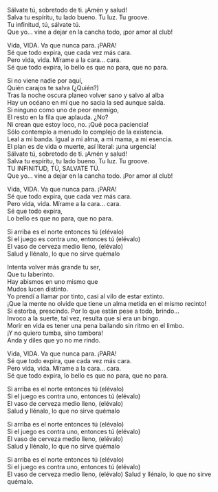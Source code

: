 Sálvate tú, sobretodo de ti. ¡Amén y salud!  
Salva tu espíritu, tu lado bueno. Tu luz. Tu groove.  
Tu infinitud, tú, sálvate tú.  
Que yo... vine a dejar en la cancha todo, ¡por amor al club!

Vida, VIDA. Va que nunca para. ¡PARA!  
Sé que todo expira, que cada vez más cara.  
Pero vida, vida. Mírame a la cara... cara.  
Sé que todo expira, lo bello es que no para, que no para.

Si no viene nadie por aquí,  
Quién carajos te salva (¿Quién?)  
Tras la noche oscura planeo volver sano y salvo al alba  
Hay un océano en mí que no sacia la sed aunque salda.  
Si ninguno como uno de peor enemigo,  
El resto en la fila que aplauda. ¿No?  
Ni crean que estoy loco, no. ¡Qué poca paciencia!  
Sólo contemplo a menudo lo complejo de la existencia.  
Leal a mi banda. Igual a mi alma, a mi mama, a mi esencia.  
El plan es de vida o muerte, así literal: ¡una urgencia!  
Sálvate tú, sobretodo de ti. ¡Amén y salud!  
Salva tu espíritu, tu lado bueno. Tu luz. Tu groove.  
TU INFINITUD, TÚ, SALVATE TÚ.  
Que yo... vine a dejar en la cancha todo. ¡Por amor al club!

Vida, VIDA. Va que nunca para. ¡PARA!  
Sé que todo expira, que cada vez más cara.  
Pero vida, vida. Mírame a la cara... cara.  
Sé que todo expira,  
Lo bello es que no para, que no para.

Si arriba es el norte entonces tú (elévalo)  
Si el juego es contra uno, entonces tú (elévalo)  
El vaso de cerveza medio lleno, (elévalo)  
Salud y llénalo, lo que no sirve quémalo

Intenta volver más grande tu ser,  
Que tu laberinto.  
Hay abismos en uno mismo que  
Mudos lucen distinto.  
Yo prendí a llamar por tinto, casi al vilo de estar extinto.  
¡Que la mente no olvide que tiene un alma metida en el mismo recinto!  
Si estorba, prescindo. Por lo que están pese a todo, brindo...  
Invoco a la suerte, tal vez, resulta que sí era un bingo.  
Morir en vida es tener una pena bailando sin ritmo en el limbo.  
¡Y no quiero tumba, sino tambora!  
Anda y diles que yo no me rindo.

Vida, VIDA. Va que nunca para. ¡PARA!  
Sé que todo expira, que cada vez más cara.  
Pero vida, vida. Mírame a la cara... cara.  
Sé que todo expira, lo bello es que no para, que no para.

Si arriba es el norte entonces tú (elévalo)  
Si el juego es contra uno, entonces tú (elévalo)  
El vaso de cerveza medio lleno, (elévalo)  
Salud y llénalo, lo que no sirve quémalo

Si arriba es el norte entonces tú (elévalo)  
Si el juego es contra uno, entonces tú (elévalo)  
El vaso de cerveza medio lleno, (elévalo)  
Salud y llénalo, lo que no sirve quémalo

Si arriba es el norte entonces tú (elévalo)  
Si el juego es contra uno, entonces tú (elévalo)  
El vaso de cerveza medio lleno, (elévalo)
Salud y llénalo, lo que no sirve quémalo.